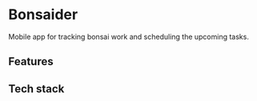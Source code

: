 # Bonsaider
Mobile app for tracking bonsai work and scheduling the upcoming tasks.


## Features


## Tech stack


